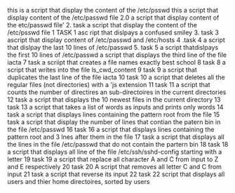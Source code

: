  this is a script that display  the content of the /etc/psswd 
this a script that display content of the /etc/passwd file 
2.0 a script that display content of the etc/passwd file'
 2. task a script that display the content of the /etc/psswd file 
1 TASK 1  asc ript that dislpays a confused smiley
 3. task 3  ascript that  display content of /etc/passwd and /etc/hosts
4 .task 4 a script that dislpay the last 10 lines of /etc/passwd
 5. task 5 a script thatdislpays the first 10 lines of /etc/passwd 
a script that displays the third line of the file iacta
 7 task a scriipt that creates a file names exactly best school 
8 task 8 a script that writes into the file ls_cwd_content
9 task 9 a script that duplicates the last line of the file iacta
10 task 10 a script that deletes all the regular files (not directories) with a 'js extension
11 task 11 a script that counts the number of directires an sub-directoires in the current directories
 12 task a script that displays the 10 newest files in the current directory
13 task 13 a script that takes a list of words as inputs and prints only words
 14 task a  script that displays lines containing the pattern root from the file
15 task a script that  display the number of lines that contian the patern bin in the file /etc/passwd
 16 task 16 a script that  displays lines containing the pattern root and 3 lnes after them in the file
17 task a script that displays all the lines in the file /etc/passwd that do not contain the partern bin
18 task 18 a script that displays all line of the file /etc/ssh/sshd-config starting with a letter
19 task 19 a script that replace all character A and C from input to Z and E  respectively
20 task 20 A script that removes all letter C and C from input
21 task a script  that reverse its input
22 task 22 script that displays all users and thier home directoires, sorted by users
